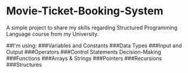 # Movie-Ticket-Booking-System

A simple project to share my skills regarding Structured Programming Language course from my University.

##I'm using:
###Variables and Constants
###Data Types
###Input and Output
###Operators
###Control Statements Decision-Making
###Functions
###Arrays & Strings
###Pointers
###Recursions
###Structures
